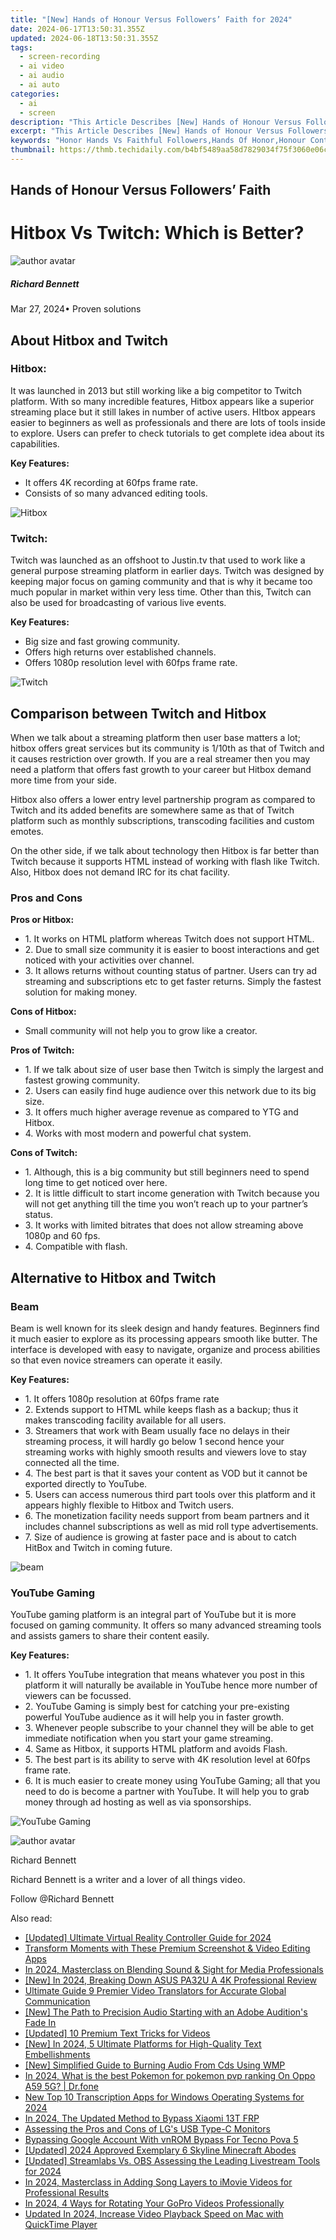 ```yaml
---
title: "[New] Hands of Honour Versus Followers’ Faith for 2024"
date: 2024-06-17T13:50:31.355Z
updated: 2024-06-18T13:50:31.355Z
tags: 
  - screen-recording
  - ai video
  - ai audio
  - ai auto
categories: 
  - ai
  - screen
description: "This Article Describes [New] Hands of Honour Versus Followers’ Faith for 2024"
excerpt: "This Article Describes [New] Hands of Honour Versus Followers’ Faith for 2024"
keywords: "Honor Hands Vs Faithful Followers,Hands Of Honor,Honour Contrast Faith,Leaders vs Believers,Honor Versus Devotion,Esteemed Handshake,Dignity Meets Faith"
thumbnail: https://thmb.techidaily.com/b4bf5489aa58d7829034f75f3060e06c6a303902d9f1c209f852264705aa9ec8.jpg
---
```


## Hands of Honour Versus Followers’ Faith

# Hitbox Vs Twitch: Which is Better?

![author avatar](https://images.wondershare.com/filmora/article-images/richard-bennett.jpg)

##### Richard Bennett

 Mar 27, 2024• Proven solutions

## About Hitbox and Twitch

### Hitbox:

It was launched in 2013 but still working like a big competitor to Twitch platform. With so many incredible features, Hitbox appears like a superior streaming place but it still lakes in number of active users. HItbox appears easier to beginners as well as professionals and there are lots of tools inside to explore. Users can prefer to check tutorials to get complete idea about its capabilities.

**Key Features:**

* It offers 4K recording at 60fps frame rate.
* Consists of so many advanced editing tools.

![Hitbox](https://images.wondershare.com/filmora/article-images/hitbox.jpg)

### Twitch:

Twitch was launched as an offshoot to Justin.tv that used to work like a general purpose streaming platform in earlier days. Twitch was designed by keeping major focus on gaming community and that is why it became too much popular in market within very less time. Other than this, Twitch can also be used for broadcasting of various live events.

**Key Features:**

* Big size and fast growing community.
* Offers high returns over established channels.
* Offers 1080p resolution level with 60fps frame rate.

![Twitch](https://images.wondershare.com/filmora/article-images/twitch.jpg)

## Comparison between Twitch and Hitbox

When we talk about a streaming platform then user base matters a lot; hitbox offers great services but its community is 1/10th as that of Twitch and it causes restriction over growth. If you are a real streamer then you may need a platform that offers fast growth to your career but Hitbox demand more time from your side.

Hitbox also offers a lower entry level partnership program as compared to Twitch and its added benefits are somewhere same as that of Twitch platform such as monthly subscriptions, transcoding facilities and custom emotes.

On the other side, if we talk about technology then Hitbox is far better than Twitch because it supports HTML instead of working with flash like Twitch. Also, Hitbox does not demand IRC for its chat facility.

### Pros and Cons

**Pros or Hitbox:**

* 1\. It works on HTML platform whereas Twitch does not support HTML.
* 2\. Due to small size community it is easier to boost interactions and get noticed with your activities over channel.
* 3\. It allows returns without counting status of partner. Users can try ad streaming and subscriptions etc to get faster returns. Simply the fastest solution for making money.

**Cons of Hitbox:**

* Small community will not help you to grow like a creator.

**Pros of Twitch:**

* 1\. If we talk about size of user base then Twitch is simply the largest and fastest growing community.
* 2\. Users can easily find huge audience over this network due to its big size.
* 3\. It offers much higher average revenue as compared to YTG and Hitbox.
* 4\. Works with most modern and powerful chat system.

**Cons of Twitch:**

* 1\. Although, this is a big community but still beginners need to spend long time to get noticed over here.
* 2\. It is little difficult to start income generation with Twitch because you will not get anything till the time you won’t reach up to your partner’s status.
* 3\. It works with limited bitrates that does not allow streaming above 1080p and 60 fps.
* 4\. Compatible with flash.

## Alternative to Hitbox and Twitch

### Beam

Beam is well known for its sleek design and handy features. Beginners find it much easier to explore as its processing appears smooth like butter. The interface is developed with easy to navigate, organize and process abilities so that even novice streamers can operate it easily.

**Key Features:**

* 1\. It offers 1080p resolution at 60fps frame rate
* 2\. Extends support to HTML while keeps flash as a backup; thus it makes transcoding facility available for all users.
* 3\. Streamers that work with Beam usually face no delays in their streaming process, it will hardly go below 1 second hence your streaming works with highly smooth results and viewers love to stay connected all the time.
* 4\. The best part is that it saves your content as VOD but it cannot be exported directly to YouTube.
* 5\. Users can access numerous third part tools over this platform and it appears highly flexible to Hitbox and Twitch users.
* 6\. The monetization facility needs support from beam partners and it includes channel subscriptions as well as mid roll type advertisements.
* 7\. Size of audience is growing at faster pace and is about to catch HitBox and Twitch in coming future.

![beam](https://images.wondershare.com/filmora/article-images/beam.jpg)

### YouTube Gaming

YouTube gaming platform is an integral part of YouTube but it is more focused on gaming community. It offers so many advanced streaming tools and assists gamers to share their content easily.

**Key Features:**

* 1\. It offers YouTube integration that means whatever you post in this platform it will naturally be available in YouTube hence more number of viewers can be focussed.
* 2\. YouTube Gaming is simply best for catching your pre-existing powerful YouTube audience as it will help you in faster growth.
* 3\. Whenever people subscribe to your channel they will be able to get immediate notification when you start your game streaming.
* 4\. Same as Hitbox, it supports HTML platform and avoids Flash.
* 5\. The best part is its ability to serve with 4K resolution level at 60fps frame rate.
* 6\. It is much easier to create money using YouTube Gaming; all that you need to do is become a partner with YouTube. It will help you to grab money through ad hosting as well as via sponsorships.

![YouTube Gaming](https://images.wondershare.com/filmora/article-images/youtube-gaming.jpg)

![author avatar](https://images.wondershare.com/filmora/article-images/richard-bennett.jpg)

Richard Bennett

Richard Bennett is a writer and a lover of all things video.

Follow @Richard Bennett


<ins class="adsbygoogle"
     style="display:block"
     data-ad-format="autorelaxed"
     data-ad-client="ca-pub-7571918770474297"
     data-ad-slot="1223367746"></ins>



<ins class="adsbygoogle"
     style="display:block"
     data-ad-client="ca-pub-7571918770474297"
     data-ad-slot="8358498916"
     data-ad-format="auto"
     data-full-width-responsive="true"></ins>


<span class="atpl-alsoreadstyle">Also read:</span>
<div><ul>
<li><a href="https://fox-boxes.techidaily.com/updated-ultimate-virtual-reality-controller-guide-for-2024/"><u>[Updated] Ultimate Virtual Reality Controller Guide for 2024</u></a></li>
<li><a href="https://fox-boxes.techidaily.com/transform-moments-with-these-premium-screenshot-and-video-editing-apps/"><u>Transform Moments with These Premium Screenshot & Video Editing Apps</u></a></li>
<li><a href="https://fox-boxes.techidaily.com/in-2024-masterclass-on-blending-sound-and-sight-for-media-professionals/"><u>In 2024, Masterclass on Blending Sound & Sight for Media Professionals</u></a></li>
<li><a href="https://fox-boxes.techidaily.com/new-in-2024-breaking-down-asus-pa32u-a-4k-professional-review/"><u>[New] In 2024, Breaking Down ASUS PA32U  A 4K Professional Review</u></a></li>
<li><a href="https://fox-boxes.techidaily.com/ultimate-guide-9-premier-video-translators-for-accurate-global-communication/"><u>Ultimate Guide  9 Premier Video Translators for Accurate Global Communication</u></a></li>
<li><a href="https://fox-boxes.techidaily.com/new-the-path-to-precision-audio-starting-with-an-adobe-auditions-fade-in/"><u>[New] The Path to Precision Audio  Starting with an Adobe Audition's Fade In</u></a></li>
<li><a href="https://fox-boxes.techidaily.com/updated-10-premium-text-tricks-for-videos/"><u>[Updated] 10 Premium Text Tricks for Videos</u></a></li>
<li><a href="https://fox-boxes.techidaily.com/new-in-2024-5-ultimate-platforms-for-high-quality-text-embellishments/"><u>[New] In 2024, 5 Ultimate Platforms for High-Quality Text Embellishments</u></a></li>
<li><a href="https://fox-boxes.techidaily.com/new-simplified-guide-to-burning-audio-from-cds-using-wmp/"><u>[New] Simplified Guide to Burning Audio From Cds Using WMP</u></a></li>
<li><a href="https://android-pokemon-go.techidaily.com/in-2024-what-is-the-best-pokemon-for-pokemon-pvp-ranking-on-oppo-a59-5g-drfone-by-drfone-virtual-android/"><u>In 2024, What is the best Pokemon for pokemon pvp ranking On Oppo A59 5G? | Dr.fone</u></a></li>
<li><a href="https://audio-shaping.techidaily.com/new-top-10-transcription-apps-for-windows-operating-systems-for-2024/"><u>New Top 10 Transcription Apps for Windows Operating Systems for 2024</u></a></li>
<li><a href="https://bypass-frp.techidaily.com/in-2024-the-updated-method-to-bypass-xiaomi-13t-frp-by-drfone-android/"><u>In 2024, The Updated Method to Bypass Xiaomi 13T FRP</u></a></li>
<li><a href="https://extra-hints.techidaily.com/assessing-the-pros-and-cons-of-lgs-usb-type-c-monitors/"><u>Assessing the Pros and Cons of LG's USB Type-C Monitors</u></a></li>
<li><a href="https://unlock-android.techidaily.com/bypassing-google-account-with-vnrom-bypass-for-tecno-pova-5-by-drfone-android/"><u>Bypassing Google Account With vnROM Bypass For Tecno Pova 5</u></a></li>
<li><a href="https://screen-sharing-recording.techidaily.com/updated-2024-approved-exemplary-6-skyline-minecraft-abodes/"><u>[Updated] 2024 Approved  Exemplary 6 Skyline Minecraft Abodes</u></a></li>
<li><a href="https://desktop-recording.techidaily.com/updated-streamlabs-vs-obs-assessing-the-leading-livestream-tools-for-2024/"><u>[Updated] Streamlabs Vs. OBS  Assessing the Leading Livestream Tools for 2024</u></a></li>
<li><a href="https://sound-tweaking.techidaily.com/in-2024-masterclass-in-adding-song-layers-to-imovie-videos-for-professional-results/"><u>In 2024, Masterclass in Adding Song Layers to iMovie Videos for Professional Results</u></a></li>
<li><a href="https://ai-video-editing.techidaily.com/in-2024-4-ways-for-rotating-your-gopro-videos-professionally/"><u>In 2024, 4 Ways for Rotating Your GoPro Videos Professionally</u></a></li>
<li><a href="https://ai-driven-video-production.techidaily.com/updated-in-2024-increase-video-playback-speed-on-mac-with-quicktime-player/"><u>Updated In 2024, Increase Video Playback Speed on Mac with QuickTime Player</u></a></li>
</ul></div>
